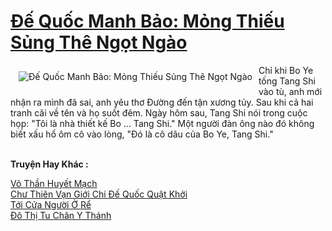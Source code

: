 <a href="https://truyenwiki.net/de-quoc-manh-bao-mong-thieu-sung-the-ngot-ngao.38955/" title="Đế Quốc Manh Bảo: Mỏng Thiếu Sủng Thê Ngọt Ngào"><h1>Đế Quốc Manh Bảo: Mỏng Thiếu Sủng Thê Ngọt Ngào</h1></a><div style="display:table"><img align="right" style="float: left; padding: 10px;" src="https://truyenwiki.net/a/img/str/src/38955.jpg" alt="Đế Quốc Manh Bảo: Mỏng Thiếu Sủng Thê Ngọt Ngào">Chỉ khi Bo Ye tống Tang Shi vào tù, anh mới nhận ra mình đã sai, anh yêu thơ Đường đến tận xương tủy. Sau khi cả hai tranh cãi về tên và họ suốt đêm. Ngày hôm sau, Tang Shi nói trong cuộc họp: "Tôi là nhà thiết kế Bo ... Tang Shi." Một người đàn ông nào đó không biết xấu hổ ôm cô vào lòng, "Đó là cô dâu của Bo Ye, Tang Shi."</div><p><br><b>Truyện Hay Khác :</b></p><a href="https://truyenwiki.net/vo-than-huyet-mach.35280/" alt="Võ Thần Huyết Mạch">Võ Thần Huyết Mạch</a><br/><a href="https://github.com/nownovels/wikidich/tree/master/truyenhay/36477" alt="Chư Thiên Vạn Giới Chi Đế Quốc Quật Khởi">Chư Thiên Vạn Giới Chi Đế Quốc Quật Khởi</a><br/><a href="https://github.com/nownovels/wikidich/tree/master/truyenhay/35689" alt="Tới Cửa Người Ở Rể">Tới Cửa Người Ở Rể</a><br/><a href="https://github.com/nownovels/wikidich/tree/master/truyenhay/36464" alt="Đô Thị Tu Chân Y Thánh">Đô Thị Tu Chân Y Thánh</a><br/>